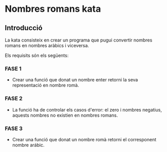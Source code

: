 # Nombres romans kata

## Introducció
La kata consisteix en crear un programa que pugui convertir nombres romans en nombres aràbics i viceversa.

Els requisits són els següents:

### FASE 1
- Crear una funció que donat un nombre enter retorni la seva representació en nombre romà.

### FASE 2
- La funció ha de controlar els casos d'error: el zero i nombres negatius, aquests nombres no existien en
nombres romans.

### FASE 3
- Crear una funció que donat un nombre romà retorni el corresponent nombre arábic.
